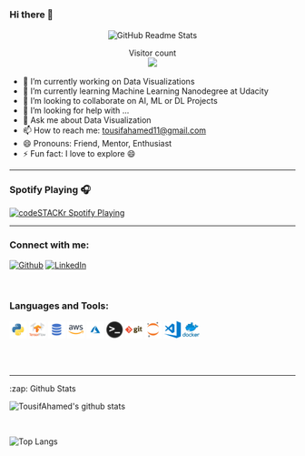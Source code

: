 
### Hi there 👋

<p align="center">
 <img width="100px" src="https://res.cloudinary.com/anuraghazra/image/upload/v1594908242/logo_ccswme.svg" align="center" alt="GitHub Readme Stats" />
 
</p>


<p align="center"> 
  Visitor count<br>
  <img src="https://profile-counter.glitch.me/TousifAhamed/count.svg" />
</p>


- 🔭 I’m currently working on Data Visualizations
- 🌱 I’m currently learning Machine Learning Nanodegree at Udacity
- 👯 I’m looking to collaborate on AI, ML or DL Projects
- 🤔 I’m looking for help with ...
- 💬 Ask me about Data Visualization
- 📫 How to reach me: tousifahamed11@gmail.com
- 😄 Pronouns: Friend, Mentor, Enthusiast
- ⚡ Fun fact: I love to explore 😄
---
### Spotify Playing 🎧
[<img src="https://now-playing-codestackr.vercel.app/api/spotify-playing" alt="codeSTACKr Spotify Playing" width="350" />](https://open.spotify.com/user/31zhbkgxfvopdpnobqmywod7fzde)

---
### Connect with me:

[![Github](https://img.shields.io/badge/-Github-black?style=flat&labelColor=black&logo=github&logoColor=white "Github")](https://github.com/TousifAhamed "Github")
[![LinkedIn](https://img.shields.io/badge/-LinkedIn-blue?style=flat&logo=Linkedin&logoColor=white "LinkedIn")](https://www.linkedin.com/in/https://www.linkedin.com/in/tousifahamed-nadaf-58220423/ "LinkedIn")

<br />

### Languages and Tools:

<code><img height="30" src="https://raw.githubusercontent.com/github/explore/80688e429a7d4ef2fca1e82350fe8e3517d3494d/topics/python/python.png"></code>
<code><img height="30" src="https://raw.githubusercontent.com/github/explore/80688e429a7d4ef2fca1e82350fe8e3517d3494d/topics/tensorflow/tensorflow.png"></code>
<code><img height="30" src="https://raw.githubusercontent.com/github/explore/80688e429a7d4ef2fca1e82350fe8e3517d3494d/topics/sql/sql.png"></code>
<code><img height="30" src="https://raw.githubusercontent.com/github/explore/80688e429a7d4ef2fca1e82350fe8e3517d3494d/topics/aws/aws.png"></code>
<code><img height="30" src="https://raw.githubusercontent.com/github/explore/80688e429a7d4ef2fca1e82350fe8e3517d3494d/topics/azure/azure.png"></code>
<code><img height="30" src="https://raw.githubusercontent.com/github/explore/80688e429a7d4ef2fca1e82350fe8e3517d3494d/topics/terminal/terminal.png"></code>
<code><img height="30" src="https://raw.githubusercontent.com/github/explore/80688e429a7d4ef2fca1e82350fe8e3517d3494d/topics/git/git.png"></code>
<code><img height="30" src="https://raw.githubusercontent.com/github/explore/80688e429a7d4ef2fca1e82350fe8e3517d3494d/topics/jupyter-notebook/jupyter-notebook.png"></code>
<code><img height="30" src="https://raw.githubusercontent.com/github/explore/80688e429a7d4ef2fca1e82350fe8e3517d3494d/topics/visual-studio-code/visual-studio-code.png"></code>
<code><img height="30" src="https://raw.githubusercontent.com/github/explore/80688e429a7d4ef2fca1e82350fe8e3517d3494d/topics/docker/docker.png"></code>

<br />
<br />


---


<summary>:zap: Github Stats</summary>

 
![TousifAhamed's github stats](https://github-readme-stats.vercel.app/api?username=TousifAhamed&text_color=ffffff&bg_color=30,e96443,904e95&title_color=ffffff)

<br/>

![Top Langs](https://github-readme-stats.vercel.app/api/top-langs/?username=TousifAhamed)
